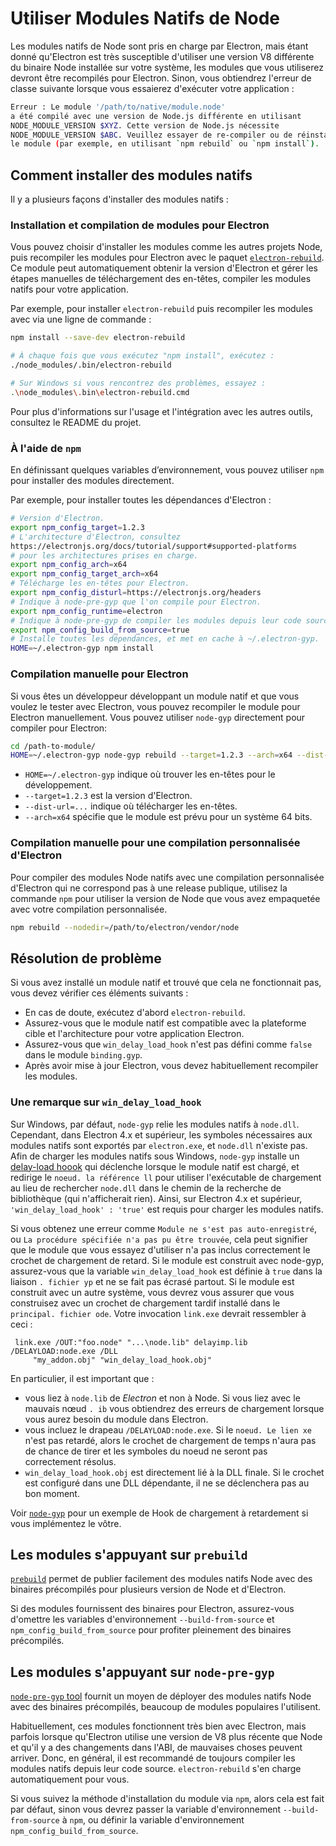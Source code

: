# Utiliser Modules Natifs de Node

Les modules natifs de Node sont pris en charge par Electron, mais étant donné qu'Electron est très susceptible d'utiliser une version V8 différente du binaire Node installée sur votre système, les modules que vous utiliserez devront être recompilés pour Electron. Sinon, vous obtiendrez l'erreur de classe suivante lorsque vous essaierez d'exécuter votre application :

```sh
Erreur : Le module '/path/to/native/module.node'
a été compilé avec une version de Node.js différente en utilisant
NODE_MODULE_VERSION $XYZ. Cette version de Node.js nécessite
NODE_MODULE_VERSION $ABC. Veuillez essayer de re-compiler ou de réinstaller
le module (par exemple, en utilisant `npm rebuild` ou `npm install`).
```

## Comment installer des modules natifs

Il y a plusieurs façons d'installer des modules natifs :

### Installation et compilation de modules pour Electron

Vous pouvez choisir d'installer les modules comme les autres projets Node, puis recompiler les modules pour Electron avec le paquet [`electron-rebuild`](https://github.com/electron/electron-rebuild). Ce module peut automatiquement obtenir la version d'Electron et gérer les étapes manuelles de téléchargement des en-têtes, compiler les modules natifs pour votre application.

Par exemple, pour installer `electron-rebuild` puis recompiler les modules avec via une ligne de commande :

```sh
npm install --save-dev electron-rebuild

# À chaque fois que vous exécutez "npm install", exécutez :
./node_modules/.bin/electron-rebuild

# Sur Windows si vous rencontrez des problèmes, essayez :
.\node_modules\.bin\electron-rebuild.cmd
```

Pour plus d'informations sur l'usage et l'intégration avec les autres outils, consultez le README du projet.

### À l'aide de `npm`

En définissant quelques variables d’environnement, vous pouvez utiliser `npm` pour installer des modules directement.

Par exemple, pour installer toutes les dépendances d'Electron :

```sh
# Version d'Electron.
export npm_config_target=1.2.3
# L'architecture d'Electron, consultez
https://electronjs.org/docs/tutorial/support#supported-platforms
# pour les architectures prises en charge.
export npm_config_arch=x64
export npm_config_target_arch=x64
# Télécharge les en-têtes pour Electron.
export npm_config_disturl=https://electronjs.org/headers
# Indique à node-pre-gyp que l'on compile pour Electron.
export npm_config_runtime=electron
# Indique à node-pre-gyp de compiler les modules depuis leur code source.
export npm_config_build_from_source=true
# Installe toutes les dépendances, et met en cache à ~/.electron-gyp.
HOME=~/.electron-gyp npm install
```

### Compilation manuelle pour Electron

Si vous êtes un développeur développant un module natif et que vous voulez le tester avec Electron, vous pouvez recompiler le module pour Electron manuellement. Vous pouvez utiliser `node-gyp` directement pour compiler pour Electron:

```sh
cd /path-to-module/
HOME=~/.electron-gyp node-gyp rebuild --target=1.2.3 --arch=x64 --dist-url=https://electronjs.org/headers
```

- `HOME=~/.electron-gyp` indique où trouver les en-têtes pour le développement.
- `--target=1.2.3` est la version d'Electron.
- `--dist-url=...` indique où télécharger les en-têtes.
- `--arch=x64` spécifie que le module est prévu pour un système 64 bits.

### Compilation manuelle pour une compilation personnalisée d'Electron

Pour compiler des modules Node natifs avec une compilation personnalisée d'Electron qui ne correspond pas à une release publique, utilisez la commande `npm` pour utiliser la version de Node que vous avez empaquetée avec votre compilation personnalisée.

```sh
npm rebuild --nodedir=/path/to/electron/vendor/node
```

## Résolution de problème

Si vous avez installé un module natif et trouvé que cela ne fonctionnait pas, vous devez vérifier ces éléments suivants :

- En cas de doute, exécutez d'abord `electron-rebuild`.
- Assurez-vous que le module natif est compatible avec la plateforme cible et l'architecture pour votre application Electron.
- Assurez-vous que `win_delay_load_hook` n'est pas défini comme `false` dans le module `binding.gyp`.
- Après avoir mise à jour Electron, vous devez habituellement recompiler les modules.

### Une remarque sur `win_delay_load_hook`

Sur Windows, par défaut, `node-gyp` relie les modules natifs à `node.dll`. Cependant, dans Electron 4.x et supérieur, les symboles nécessaires aux modules natifs sont exportés par `electron.exe`, et `node.dll` n'existe pas. Afin de charger les modules natifs sous Windows, `node-gyp` installe un [delay-load hoook](https://msdn.microsoft.com/en-us/library/z9h1h6ty.aspx) qui déclenche lorsque le module natif est chargé, et redirige le `noeud. la référence ll` pour utiliser l'exécutable de chargement au lieu de rechercher `node.dll` dans le chemin de la recherche de bibliothèque (qui n'afficherait rien). Ainsi, sur Electron 4.x et supérieur, `'win_delay_load_hook' : 'true'` est requis pour charger les modules natifs.

Si vous obtenez une erreur comme `Module ne s'est pas auto-enregistré`, ou `La procédure
spécifiée n'a pas pu être trouvée`, cela peut signifier que le module que vous essayez d'utiliser n'a pas inclus correctement le crochet de chargement de retard. Si le module est construit avec node-gyp, assurez-vous que la variable `win_delay_load_hook` est définie à `true` dans la liaison `. fichier yp` et ne se fait pas écrasé partout. Si le module est construit avec un autre système, vous devrez vous assurer que vous construisez avec un crochet de chargement tardif installé dans le ` principal. fichier ode`. Votre invocation `link.exe` devrait ressembler à ceci :

```plaintext
 link.exe /OUT:"foo.node" "...\node.lib" delayimp.lib /DELAYLOAD:node.exe /DLL
     "my_addon.obj" "win_delay_load_hook.obj"
```

En particulier, il est important que :

- vous liez à `node.lib` de *Electron* et non à Node. Si vous liez avec le mauvais nœud `. ib` vous obtiendrez des erreurs de chargement lorsque vous aurez besoin du module dans Electron.
- vous incluez le drapeau `/DELAYLOAD:node.exe`. Si le `noeud. Le lien xe` n'est pas retardé, alors le crochet de chargement de temps n'aura pas de chance de tirer et les symboles du noeud ne seront pas correctement résolus.
- `win_delay_load_hook.obj` est directement lié à la DLL finale. Si le crochet est configuré dans une DLL dépendante, il ne se déclenchera pas au bon moment.

Voir [`node-gyp`](https://github.com/nodejs/node-gyp/blob/e2401e1395bef1d3c8acec268b42dc5fb71c4a38/src/win_delay_load_hook.cc) pour un exemple de Hook de chargement à retardement si vous implémentez le vôtre.

## Les modules s'appuyant sur `prebuild`

[`prebuild`](https://github.com/prebuild/prebuild) permet de publier facilement des modules natifs Node avec des binaires précompilés pour plusieurs version de Node et d'Electron.

Si des modules fournissent des binaires pour Electron, assurez-vous d'omettre les variables d'environnement `--build-from-source` et `npm_config_build_from_source` pour profiter pleinement des binaires précompilés.

## Les modules s'appuyant sur `node-pre-gyp`

[`node-pre-gyp` tool](https://github.com/mapbox/node-pre-gyp) fournit un moyen de déployer des modules natifs Node avec des binaires précompilés, beaucoup de modules populaires l'utilisent.

Habituellement, ces modules fonctionnent très bien avec Electron, mais parfois lorsque qu'Electron utilise une version de V8 plus récente que Node et qu'il y a des changements dans l'ABI, de mauvaises choses peuvent arriver. Donc, en général, il est recommandé de toujours compiler les modules natifs depuis leur code source. `electron-rebuild` s'en charge automatiquement pour vous.

Si vous suivez la méthode d'installation du module via `npm`, alors cela est fait par défaut, sinon vous devrez passer la variable d'environnement `--build-from-source` à `npm`, ou définir la variable d'environnement `npm_config_build_from_source`.